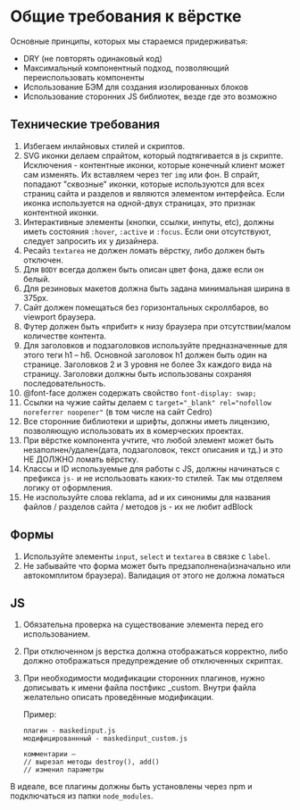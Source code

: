 # Общие требования к вёрстке

Основные принципы, которых мы стараемся придерживатья:
- DRY (не повторять одинаковый код)
- Максимальный компонентный подход, позволяющий переиспользовать компоненты
- Использование БЭМ для создания изолированных блоков
- Использование сторонних JS библиотек, везде где это возможно

## Технические требования
1. Избегаем инлайновых стилей и скриптов.
2. SVG иконки делаем спрайтом, который подтягивается в js скрипте. Исключения - контентные иконки, которые конечный клиент может сам изменять. Их вставляем через тег `img` или фон. В спрайт, попадают "сквозные" иконки, которые используются для всех страниц сайта и разделов и являются элементом интерфейса. Если иконка используется на одной-двух страницах, это признак контентной иконки.
4. Интерактивные элементы (кнопки, ссылки, инпуты, etc), должны иметь состояния `:hover`, `:active` и `:focus`. Если они отсутствуют, следует запросить их у дизайнера.
5. Ресайз `textarea` не должен ломать вёрстку, либо должен быть отключен.
6. Для `BODY` всегда должен быть описан цвет фона, даже если он белый.
7. Для резиновых макетов должна быть задана минимальная ширина в 375px.
8. Сайт должен помещаться без горизонтальных скроллбаров, во viewport браузера.
9. Футер должен быть «прибит» к низу браузера при отсутствии/малом количестве контента.
10. Для заголовков и подзаголовков используйте предназначенные для этого теги h1 – h6. Основной заголовок h1 должен быть один на странице. Заголовков 2 и 3 уровня не более 3х каждого вида на страницу. Заголовки должны быть использованы сохраняя последовательность.
11. @font-face должен содержать свойство `font-display: swap;`
12. Ссылки на чужие сайты делаем с `target="_blank" rel="nofollow noreferrer noopener"` (в том числе на сайт Cedro)
13. Все сторонние библиотеки и шрифты, должны иметь лицензию, позволяющую использовать их в комерческих проектах.
14. При вёрстке компонента учтите, что любой элемент может быть незаполнен/удален(дата, подзаголовок, текст описания и тд.) и это НЕ ДОЛЖНО ломать вёрстку.
15. Классы и ID используемые для работы c JS, должны начинаться с префикса `js-` и не использовать каких-то стилей. Так мы отделяем логику от оформления.
16. Не изспользуйте слова reklama, ad и их синонимы для названия файлов / разделов сайта / методов js - их не любит adBlock

## Формы
1. Используйте элементы `input`, `select` и `textarea` в связке с `label`.
2. Не забывайте что форма может быть предзаполнена(изначально или автокомплитом браузера). Валидация от этого не должна ломаться


## JS
1. Обязательна проверка на существование элемента перед его использованием.
2. При отключенном js верстка должна отображаться корректно, либо должно отображаться предупреждение об отключенных скриптах.
3. При необходимости модификации сторонних плагинов, нужно дописывать к имени файла постфикс _custom. Внутри файла желательно описать проведённые модификации.

   Пример:
   ```
   плагин - maskedinput.js
   модифицированнный - maskedinput_custom.js

   комментарии —
   // вырезал методы destroy(), add()
   // изменил параметры
   ```
В идеале, все плагины должны быть установлены через npm и подключаться из папки `node_modules`.
